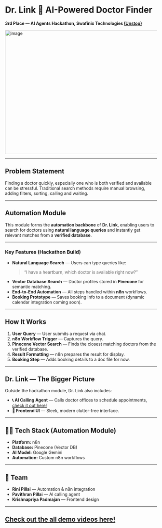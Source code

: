 # Dr. Link 🥼 AI-Powered Doctor Finder
**3rd Place — AI Agents Hackathon, Swafinix Technologies [(Unstop)](https://unstop.com/hackathons/ai-agents-hackathon-swafinix-technologies-pvt-ltd-1529586)**  

<img width="956" height="409" alt="image" src="https://github.com/user-attachments/assets/0371a257-31a9-4e80-b56b-ebdc49060236" />  

---

## Problem Statement  
Finding a doctor quickly, especially one who is both verified and available can be stressful. Traditional search methods require manual browsing, adding filters, sorting, calling and waiting.  

---

## Automation Module  
This module forms the **automation backbone** of **Dr. Link**, enabling users to search for doctors using **natural language queries** and instantly get relevant matches from a **verified database**.  

---

### Key Features (Hackathon Build)
- **Natural Language Search** — Users can type queries like:  
  > “I have a heartburn, which doctor is available right now?”  
- **Vector Database Search** — Doctor profiles stored in **Pinecone** for semantic matching.  
- **End-to-End Automation** — All steps handled within **n8n** workflows.  
- **Booking Prototype** — Saves booking info to a document (dynamic calendar integration coming soon).  

---

## How It Works  
1. **User Query** — User submits a request via chat.  
2. **n8n Workflow Trigger** — Captures the query.  
3. **Pinecone Vector Search** — Finds the closest matching doctors from the verified database.  
4. **Result Formatting** — n8n prepares the result for display.  
5. **Booking Step** — Adds booking details to a doc file for now.  

---

## Dr. Link — The Bigger Picture  
Outside the hackathon module, Dr. Link also includes:  
- **📞 AI Calling Agent** — Calls doctor offices to schedule appointments, [check it out here!](https://github.com/Pavithranpillai08/Dr.Link-AI-Calling-agent)
- **🎨 Frontend UI** — Sleek, modern clutter-free interface.  

---

## 🧑‍💻 Tech Stack (Automation Module)  
- **Platform:** n8n  
- **Database:** Pinecone (Vector DB)  
- **AI Model:** Google Gemini
- **Automation:** Custom n8n workflows  

---

## 🙌 Team  
- **Rini Pillai** — Automation & n8n integration  
- **Pavithran Pillai** — AI calling agent  
- **Krishnapriya Padmajan** — Frontend design
  
---

## [Check out the all demo videos here!](https://drive.google.com/drive/folders/1YELVnrXfAvWK2PdA8yCSaQ8jbw7vgyvZ?usp=sharing)
